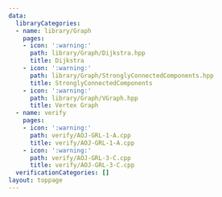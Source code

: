 ```yaml
---
data:
  libraryCategories:
  - name: library/Graph
    pages:
    - icon: ':warning:'
      path: library/Graph/Dijkstra.hpp
      title: Dijkstra
    - icon: ':warning:'
      path: library/Graph/StronglyConnectedComponents.hpp
      title: StronglyConnectedComponents
    - icon: ':warning:'
      path: library/Graph/VGraph.hpp
      title: Vertex Graph
  - name: verify
    pages:
    - icon: ':warning:'
      path: verify/AOJ-GRL-1-A.cpp
      title: verify/AOJ-GRL-1-A.cpp
    - icon: ':warning:'
      path: verify/AOJ-GRL-3-C.cpp
      title: verify/AOJ-GRL-3-C.cpp
  verificationCategories: []
layout: toppage
---
```


